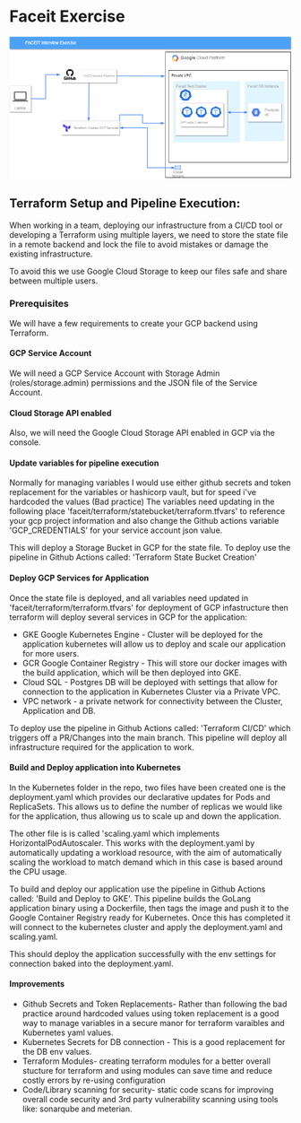 # Faceit Exercise


![APPLICATION SETUP](https://github.com/dlawton20-devops/faceit/blob/main/Faceit.png)

## Terraform Setup and Pipeline Execution:
When working in a team, deploying our infrastructure from a CI/CD tool or developing a Terraform using multiple layers, we need to store the state file in a remote backend and lock the file to avoid mistakes or damage the existing infrastructure.

To avoid this we use Google Cloud Storage to keep our files safe and share between multiple users.

### Prerequisites
We will have a few requirements to create your GCP backend using Terraform.

#### GCP Service Account
We will need a GCP Service Account with Storage Admin (roles/storage.admin) permissions and the JSON file of the Service Account.

#### Cloud Storage API enabled
Also, we will need the Google Cloud Storage API enabled in GCP via the console.

#### Update variables for pipeline execution
Normally for managing variables I would use either github secrets and token replacement for the variables or hashicorp vault, but for speed i've hardcoded the values (Bad practice) 
The variables need updating in the following place 'faceit/terraform/statebucket/terraform.tfvars' to reference your gcp project information and also change the Github actions variable 'GCP_CREDENTIALS' for your service account json value. 

This will deploy a Storage Bucket in GCP for the state file. To deploy use the pipeline in Github Actions called: 'Terraform State Bucket Creation'

#### Deploy GCP Services for Application
Once the state file is deployed, and all variables need updated in 'faceit/terraform/terraform.tfvars' for deployment of GCP infastructure then terraform will deploy several services in GCP for the application:

- GKE Google Kubernetes Engine - Cluster will be deployed for the application kubernetes will allow us to deploy and scale our application for more users.
- GCR Google Container Registry - This will store our docker images with the build application, which will be then deployed into GKE.
- Cloud SQL - Postgres DB will be deployed with settings that allow for connection to the application in Kubernetes Cluster via a Private VPC.
- VPC network - a private network for connectivity between the Cluster, Application and DB.

To deploy use the pipeline in Github Actions called: 'Terraform CI/CD' which triggers off a PR/Changes into the main branch. This pipeline will deploy all infrastructure required for the application to work. 

#### Build and Deploy application into Kubernetes
In the Kubernetes folder in the repo, two files have been created one is the deployment.yaml which provides our declarative updates for Pods and ReplicaSets. This allows us to define the number of replicas we would like for the application, thus allowing us to scale up and down the application. 

The other file is is called 'scaling.yaml which implements HorizontalPodAutoscaler. This works with the deployment.yaml by automatically updating a workload resource, with the aim of automatically scaling the workload to match demand which in this case is based around the CPU usage.

To build and deploy our application use the pipeline in Github Actions called: 'Build and Deploy to GKE'. This pipeline builds the GoLang application binary using a Dockerfile, then tags the image and push it to the Google Container Registry ready for Kubernetes. Once this has completed it will connect to the kubernetes cluster and apply the deployment.yaml and scaling.yaml. 

This should deploy the application successfully with the env settings for connection baked into the deployment.yaml.

#### Improvements

- Github Secrets and Token Replacements- Rather than following the bad practice around hardcoded values using token replacement is a good way to manage variables in a secure manor for terraform varaibles and Kubernetes yaml values. 
- Kubernetes Secrets for DB connection - This is a good replacement for the DB env values. 
- Terraform Modules- creating terraform modules for a better overall stucture for terraform and using modules can save time and reduce costly errors by re-using configuration
- Code/Library scanning for security- static code scans for improving overall code security and 3rd party vulnerability scanning using tools like: sonarqube and meterian.   




